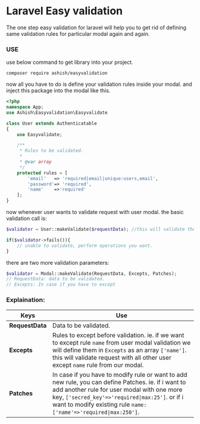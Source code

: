 # Laravel Easy validation
The one step easy validation for laravel will help you to get rid of defining same validation rules for particular modal again and again.

### USE
use below command to get library into your project.
```
composer require ashish/easyvalidation
```

now all you have to do is define your validation rules inside your modal. and inject this package into the modal like this.
```php
<?php
namespace App;
use Ashish\Easyvalidation\Easyvalidate

class User extends Authenticatable
{
    use Easyvalidate;

    /**
     * Rules to be validated.
     *
     * @var array
     */
    protected rules = [
        'email'   => 'required|email|unique:users,email',
        'password'=> 'required',
        'name'    =>'required'
    ];
}
```

now whenever user wants to validate request with user modal. the basic validation call is:
```php
$validator = User::makeValidate($requestData); //this will validate the request with user modal.

if($validator->fails()){
    // unable to validate, perform operations you want.
}
```
there are two more validation parameters:
```php
$validator = Modal::makeValidate(RequestData, Excepts, Patches);
// RequestData: data to be validated.
// Excepts: In case if you have to except 
```
### Explaination:
| Keys  | Use |
| ------------- | ------------- |
| **RequestData**  |  Data to be validated.  |
| **Excepts**  | Rules to except before validation. ie. if we want to except rule `name` from user modal validation we will define them in `Excepts` as an array `['name']`. this will validate request with all other user except `name` rule from our modal.  |
| **Patches**  | In case if you have to modify rule or want to add new rule, you can define Patches. ie. if i want to add another rule for user modal with one more key, `['secred_key'=>'required\|max:25']`. or if i want to modify existing rule `name: ['name'=>'required\|max:250']`.  |

